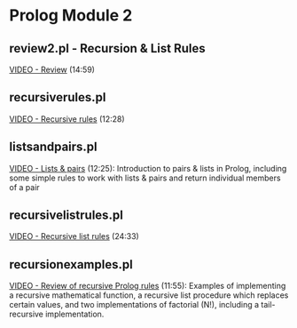 # Prolog Module 2

## review2.pl - Recursion & List Rules

[VIDEO - Review](https://youtu.be/xuZToi22MtY) (14:59)

## recursiverules.pl

[VIDEO - Recursive rules](https://youtu.be/Ln9hAQ6iv88) (12:28)

## listsandpairs.pl

[VIDEO - Lists & pairs](https://youtu.be/XubLIMoqjtk) (12:25): Introduction to pairs & lists in Prolog, including some simple rules to work with lists & pairs and return individual members of a pair

## recursivelistrules.pl

[VIDEO - Recursive list rules](https://youtu.be/PW_KZxYOA78) (24:33)

## recursionexamples.pl

[VIDEO - Review of recursive Prolog rules](https://youtu.be/pJmNTKeHu_A) (11:55): Examples of implementing a recursive mathematical function, a recursive list procedure which replaces certain values, and two implementations of factorial (N!), including a tail-recursive implementation.
